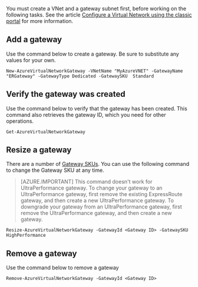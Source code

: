 You must create a VNet and a gateway subnet first, before working on the following tasks. See the article [Configure a Virtual Network using the classic portal](../articles/expressroute/expressroute-howto-vnet-portal-classic.md) for more information.   

## <a name="add-a-gateway"></a>Add a gateway

Use the command below to create a gateway. Be sure to substitute any values for your own.

    New-AzureVirtualNetworkGateway -VNetName "MyAzureVNET" -GatewayName "ERGateway" -GatewayType Dedicated -GatewaySKU  Standard

## <a name="verify-the-gateway-was-created"></a>Verify the gateway was created

Use the command below to verify that the gateway has been created. This command also retrieves the gateway ID, which you need for other operations.

    Get-AzureVirtualNetworkGateway

## <a name="resize-a-gateway"></a>Resize a gateway

There are a number of [Gateway SKUs](../articles/expressroute/expressroute-about-virtual-network-gateways.md). You can use the following command to change the Gateway SKU at any time.

>[AZURE.IMPORTANT] This command doesn't work for UltraPerformance gateway. To change your gateway to an UltraPerformance gateway, first remove the existing ExpressRoute gateway, and then create a new UltraPerformance gateway. To downgrade your gateway from an UltraPerformance gateway, first remove the UltraPerformance gateway, and then create a new gateway. 

    Resize-AzureVirtualNetworkGateway -GatewayId <Gateway ID> -GatewaySKU HighPerformance

## <a name="remove-a-gateway"></a>Remove a gateway

Use the command below to remove a gateway

    Remove-AzureVirtualNetworkGateway -GatewayId <Gateway ID>